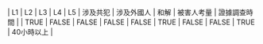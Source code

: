 | L1 | L2 | L3 | L4 | L5 | 涉及共犯 | 涉及外國人 | 和解 | 被害人考量 | 證據調查時間 |
| TRUE | FALSE | FALSE | FALSE | FALSE | TRUE | FALSE | FALSE | TRUE | 40小時以上 |